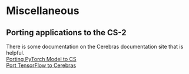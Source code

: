 # Miscellaneous

## Porting applications to the CS-2

There is some documentation on the Cerebras documentation site that is helpful.<br>
[Porting PyTorch Model to CS](https://docs.cerebras.net/en/latest/pytorch-docs/adapting-pytorch-to-cs.html)<br>
[Port TensorFlow to Cerebras](https://docs.cerebras.net/en/latest/tensorflow-docs/porting-tf-to-cs/index.html)

<!---
## Determining the CS-2 version

TODO
Need another approach for the new worker nodes with general ANL access.
These queries will only work on cer-usr-01 due to networking constraints:
```
...$ # Query the firmware level for cs2-01
...$ curl -k -X GET 'https://10.140.89.251/redfish/v1/Managers/manager' --header 'Authorization: Basic YWRtaW46YWRtaW4=' 2> /dev/null | python -m json.tool | grep FirmwareVersion
 "FirmwareVersion": "1.7.1-202302011928-7-9d6aea6f",
...$

...$ # Query the firmware level for cs2-02
...$ curl -k -X GET 'https://10.140.89.252/redfish/v1/Managers/manager' --header 'Authorization: Basic YWRtaW46YWRtaW4=' 2> /dev/null | python -m json.tool | grep FirmwareVersion
 "FirmwareVersion": "1.7.1-202302011928-7-9d6aea6f",
...$

```
--->
<!--- NO LONGER NEEDED; direct login.
## Copying files
To copy a file to your CS-2 home dir (same on both CS-2 clusters), replacing <strong>both instances</strong> of ALCFUserID with your ALCF user id:
```console
scp -o "ProxyJump ALCFUserID@cerebras.alcf.anl.gov" filename ALCFUserID@cs2-01-master:~/
```

To copy a file from your CS-2 home dir (same on both CS-2 clusters) to the current local directory, replacing <strong>both instances</strong> of ALCFUserID with your ALCF user id:
```console
scp -o "ProxyJump ALCFUserID@cerebras.alcf.anl.gov" ALCFUserID@cs2-01-master:~/filename .
```
--->

<!---
NO LONGER NEEDED - python environments are available, and singularity not available

## Downloading a Kaggle competition dataset to a CS-2 node using the command line

These notes may be helpful for downloading some Kaggle datasets

Inside a singularity shell (e.g. `singularity shell -B /opt:/opt /software/cerebras/cs2-02/container/cbcore_latest.sif` )

```console
virtualenv env
source env/bin/activate
pip3 install kaggle
```

Go to www.kaggle.com in a browser, log in (create account if first time). In user(icon upper right) -&gt; Account tab, there is a button (scroll down) to "Create New API Token". Click it. It will open a download window for a one line json.

put the json in `~/.kaggle/kaggle.json`</br>
e.g. scp the downloaded file, or single quote the json text and echo it as shown</br>
```console
mkdir ~/.kaggle
echo '{"username":"REDACTED","key":"REDACTED"}' > ~/.kaggle/kaggle.json
chmod 600 ~/.kaggle/kaggle.json
```

On www.kaggle.com, the kaggle api command for download of a dataset is displayed in the data tab. It can be selected and copied to the local clipboard, or copied with the "Copy API command to clipboard" icon.<br>
Before attempting a download, if there is a button on the kaggle download page to agree to any terms and conditions, e.g. agreement to the competition rules, click on it (after reading them); downloads with your access token will fail with a 403 error until you agree to those T&Cs.

Paste the API command to the command line inside the singularity shell with the venv activated. E.g.<br>
```bash
kaggle datasets download -d mhskjelvareid/dagm-2007-competition-dataset-optical-inspection
```

It will download as a zip file.

Exit the singularity container (with `exit`), then unzip the dataset zip file.<br>
`unzip` is available on the CS-2 worker nodes.

Note: the kaggle download shown above included two identical copies of the dataset; one copy was in a subdirectory.
--->
